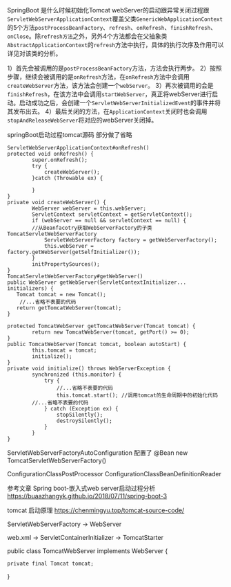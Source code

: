 SpringBoot 是什么时候初始化Tomcat
	webServer的启动跟异常关闭过程跟`ServletWebServerApplicationContext`覆盖父类`GenericWebApplicationContext`的5个方法`postProcessBeanFactory`、`refresh`、`onRefresh`、`finishRefresh`、`onClose`。除`refresh方法`之外，另外4个方法都会在父抽象类`AbstractApplicationContext`的`refresh`方法中执行，具体的执行次序及作用可以详见对该类的分析。

1）首先会被调用的是`postProcessBeanFactory`方法，方法会执行两步。
2）按照步骤，继续会被调用的是`onRefresh`方法，在`onRefresh`方法中会调用`createWebServer`方法，该方法会创建一个`webServer`。
3）再次被调用的会是`finishRefresh`，在该方法中会调用`startWebServer`，真正将webServer进行启动。启动成功之后，会创建一个`ServletWebServerInitializedEvent`的事件并将其发布出去。
4）最后关闭的方法，在`ApplicationContext`关闭时也会调用`stopAndReleaseWebServer`将对应的webServer关闭掉。

springBoot启动过程tomcat源码 部分做了省略

```
ServletWebServerApplicationContext#onRefresh()
protected void onRefresh() {
		super.onRefresh();
		try {
			createWebServer();
		}catch (Throwable ex) {
      
		}
}
private void createWebServer() {
		WebServer webServer = this.webServer;
		ServletContext servletContext = getServletContext();
		if (webServer == null && servletContext == null) {
        //从Beanfacotry获取WebServerFactory的子类TomcatServletWebServerFactory
			ServletWebServerFactory factory = getWebServerFactory();
			this.webServer = factory.getWebServer(getSelfInitializer());
		}
		initPropertySources();
}
TomcatServletWebServerFactory#getWebServer()
public WebServer getWebServer(ServletContextInitializer... initializers) {
   Tomcat tomcat = new Tomcat();
  	//...省略不表要的代码
   return getTomcatWebServer(tomcat);
}

protected TomcatWebServer getTomcatWebServer(Tomcat tomcat) {
		return new TomcatWebServer(tomcat, getPort() >= 0);
}
public TomcatWebServer(Tomcat tomcat, boolean autoStart) {
		this.tomcat = tomcat;
		initialize();
}
private void initialize() throws WebServerException {
		synchronized (this.monitor) {
			try {
				//...省略不表要的代码
				this.tomcat.start(); //调用tomcat的生命周期中的初始化代码
        //...省略不表要的代码
			} catch (Exception ex) {
				stopSilently();
				destroySilently();
			}
		}
}
```

ServletWebServerFactoryAutoConfiguration 配置了
    @Bean
    new TomcatServletWebServerFactory()



ConfigurationClassPostProcessor
    ConfigurationClassBeanDefinitionReader

参考文章
    Spring boot-嵌入式web server启动过程分析 
	https://buaazhangyk.github.io/2018/07/11/spring-boot-3

tomcat 启动原理
	https://chenmingyu.top/tomcat-source-code/	



ServletWebServerFactory -> WebServer

web.xml -> ServletContainerInitializer -> TomcatStarter

public class TomcatWebServer implements WebServer {
    
    private final Tomcat tomcat;
    
    
}

